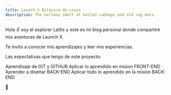 ```yaml
---
title: Launch X Bitácora de viaje
description: The hallway smelt of boiled cabbage and old rag mats.
---
```


Hola ✌️  soy el explorer Lattis y este es mi blog personal donde compartiré mis aventuras de Launch X.

Te invito a conocer mis aprendizajes y leer mis experiencias.

Las expectativas que tengo de este proyecto:

Aprendisaje de GIT y GITHUB 
Aplicar lo aprendido en mision FRONT-END
Aprender a diseñar BACK-END
Aplicar todo lo aprendido en la mision BACK-END


🚀
